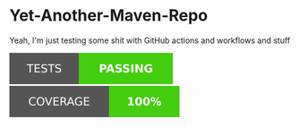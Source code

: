# Yet-Another-Maven-Repo
Yeah, I'm just testing some shit with GitHub actions and workflows and stuff

[![Run Unit Tests](.github/badges/test-badge.svg)](https://github.com/Matteas-Eden/yet-another-maven-repo/actions/workflows/run-test.yml)
[![Run Unit Tests](.github/badges/cvrg-badge.svg)](https://github.com/Matteas-Eden/yet-another-maven-repo/actions/workflows/run-test.yml)
